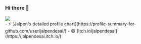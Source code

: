 ### Hi there 👋

<a href="https://github.com/jalpendesai">
  <img align="center" src="https://github-readme-stats.vercel.app/api?username=jalpendesai&show_icons=true&theme=tokyonight&count_private=true&hide=stars,contribs" />
</a>
</br>
- ⚡ [Jalpen's detailed profile chart](https://profile-summary-for-github.com/user/jalpendesai/)
- 😄 [Itch.io/jalpendesai](https://jalpendesai.itch.io/)


<!--
**jalpendesai/jalpendesai** is a ✨ _special_ ✨ repository because its `README.md` (this file) appears on your GitHub profile.

Here are some ideas to get you started:

- 🔭 I’m currently working on ...
- 🌱 I’m currently learning ...
- 👯 I’m looking to collaborate on ...
- 🤔 I’m looking for help with ...
- 💬 Ask me about ...
- 📫 How to reach me: ...
- 😄 Pronouns: ...
- ⚡ Fun fact: ...
-->
